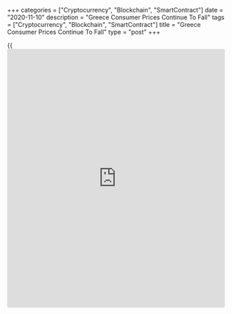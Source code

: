 +++
categories = ["Cryptocurrency", "Blockchain", "SmartContract"]
date = "2020-11-10"
description = "Greece Consumer Prices Continue To Fall"
tags = ["Cryptocurrency", "Blockchain", "SmartContract"]
title = "Greece Consumer Prices Continue To Fall"
type = "post"
+++

{{<iframe id="large-banner" src="https://www.bounty.group/#slide=13.0" width="100%" height="600" scrolling="no" style="border: 0px solid rgb(216, 221, 230); border-radius: 3px;">}}

Greece's consumer prices continued to decline in October, data from the
Hellenic Statistical Authority showed on Tuesday.

The consumer price index fell 1.8 percent year-on-year in October,
following a 2.0 percent decline in September.

Prices for transportation declined 7.2 percent annually in October.
Prices of housing decreased 4.6 percent and communication cost fell 2.5
percent.

Meanwhile, prices for food and non-alcoholic beverages, and alcoholic
beverages and tobacco grew 1.9 percent and 0.2 percent, respectively.

On a monthly basis, consumer prices rose 0.2 percent in October,
following a 2.0 percent growth in the prior month.

The EU measure of harmonized index of consumer prices, or HICP, fell 2.0
percent annually in October, following a 2.3 percent decline in the
preceding month.

On a monthly basis, the HICP rose 0.2 percent in October, after a 1.5
percent increase in the prior month.

For comments and feedback [contact](https://www.playgroundfx.com/contact/): editorial@rtt[news](https://www.letsplayfx.com/blog/forex-news-website/).com

[Economic News][1]

 **What parts of the world are seeing the best (and worst) economic
performances lately? Click[here][2] to check out our [Econ Scorecard][2]
and find out! See up-to-the-moment [ranking](https://www.playgroundfx.com/blog/crypto-exchange-ranking/)s for the best and worst
performers in [GDP][3], [unemployment rate][4], [inflation][5] and much
more.**

   1. www.rtt[news](https://www.letsplayfx.com/blog/forex-news-website/).com/Content/EconomicNews.aspx
   2. www.rtt[news](https://www.letsplayfx.com/blog/forex-news-website/).com/economic-scorecard/world-rank/unemployment-rate/highest-performance.aspx
   3. www.rtt[news](https://www.letsplayfx.com/blog/forex-news-website/).com/economic-scorecard/world-rank/GDP/highest-performance.aspx
   4. www.rtt[news](https://www.letsplayfx.com/blog/forex-news-website/).com/economic-scorecard/world-rank/unemployment-rate/lowest-performance.aspx
   5. www.rtt[news](https://www.letsplayfx.com/blog/forex-news-website/).com/economic-scorecard/world-rank/CPI/highest-performance.aspx